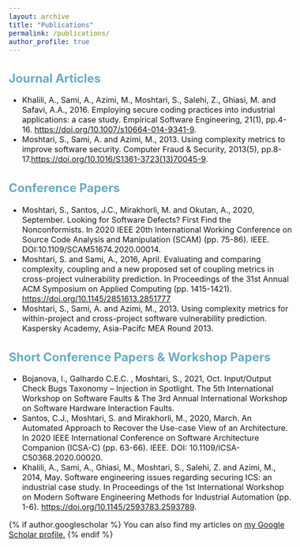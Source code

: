 ```yaml
---
layout: archive
title: "Publications"
permalink: /publications/
author_profile: true
---
```

<style type="text/css">
  body{
  font-size: 12pt;
}
  ##{
  color: #69ACC5;
}
  h2{
  color: #69ACC5;
}
</style>

## Journal Articles
* Khalili, A., Sami, A., Azimi, M., Moshtari, S., Salehi, Z., Ghiasi, M. and Safavi, A.A., 2016. Employing secure coding practices into industrial applications: a case study. Empirical Software Engineering, 21(1), pp.4-16. https://doi.org/10.1007/s10664-014-9341-9.
* Moshtari, S., Sami, A. and Azimi, M., 2013. Using complexity metrics to improve software security. Computer Fraud & Security, 2013(5), pp.8-17.https://doi.org/10.1016/S1361-3723(13)70045-9.

## Conference Papers
* Moshtari, S., Santos, J.C., Mirakhorli, M. and Okutan, A., 2020, September. Looking for Software Defects? First Find the Nonconformists. In 2020 IEEE 20th International Working Conference on Source Code Analysis and Manipulation (SCAM) (pp. 75-86). IEEE. DOI:10.1109/SCAM51674.2020.00014. 
* Moshtari, S. and Sami, A., 2016, April. Evaluating and comparing complexity, coupling and a new proposed set of coupling metrics in cross-project vulnerability prediction. In Proceedings of the 31st Annual ACM Symposium on Applied Computing (pp. 1415-1421). https://doi.org/10.1145/2851613.2851777
* Moshtari, S., Sami, A. and Azimi, M., 2013. Using complexity metrics for within-project and cross-project software vulnerability prediction. Kaspersky Academy, Asia-Pacifc MEA Round 2013. 

## Short Conference Papers & Workshop Papers
* Bojanova, I., Galhardo C.E.C. , Moshtari, S., 2021, Oct. Input/Output Check Bugs Taxonomy – Injection in Spotlight. The 5th International Workshop on Software Faults & The 3rd Annual International Workshop on Software Hardware Interaction Faults.
* Santos, C.J., Moshtari, S. and Mirakhorli, M., 2020, March. An Automated Approach to Recover the Use-case View of an Architecture. In 2020 IEEE International Conference on Software Architecture Companion (ICSA-C) (pp. 63-66). IEEE. DOI: 10.1109/ICSA-C50368.2020.00020.
* Khalili, A., Sami, A., Ghiasi, M., Moshtari, S., Salehi, Z. and Azimi, M., 2014, May. Software engineering issues regarding securing ICS: an industrial case study. In Proceedings of the 1st International Workshop on Modern Software Engineering Methods for Industrial Automation (pp. 1-6). https://doi.org/10.1145/2593783.2593789.

{% if author.googlescholar %}
  You can also find my articles on <u><a href="{{author.googlescholar}}">my Google Scholar profile</a>.</u>
{% endif %}





